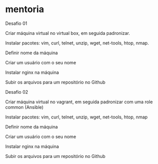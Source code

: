 # mentoria

Desafio 01

Criar máquina virtual no virtual box, em seguida padronizar.

Instalar pacotes: vim, curl, telnet, unzip, wget, net-tools, htop, nmap.

Definir nome da máquina

Criar um usuário com o seu nome

Instalar nginx na máquina

Subir os arquivos para um repositório no Github


Desafio 02

Criar máquina virtual no vagrant, em seguida padronizar com uma role common (Ansible)

Instalar pacotes: vim, curl, telnet, unzip, wget, net-tools, htop, nmap

Definir nome da máquina

Criar um usuário com o seu nome

Instalar nginx na máquina

Subir os arquivos para um repositório no Github

